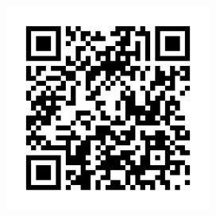 <p align="center">
  <a href="https://github.com/alexmelyon/QRYesNo/releases/latest">
    <img src="https://github.com/alexmelyon/QRYesNo/raw/master/qr_latest.gif"/>
  </a>
</p>
